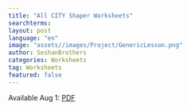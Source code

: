 ```yaml
---
title: "All CITY Shaper Worksheets"
searchterms: 
layout: post
language: "en"
image: "assets//images/Project/GenericLesson.png"
author: SeshanBrothers
categories: Worksheets
tag: Worksheets
featured: false
---
```


Available Aug 1: <a href="/translations/en-us/Worksheets/AllWorksheets.pdf">PDF</a>
